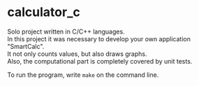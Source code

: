 # calculator_c

Solo project written in C/C++ languages.\
In this project it was necessary to develop your own application "SmartCalc".\
It not only counts values, but also draws graphs.\
Also, the computational part is completely covered by unit tests.

To run the program, write `make` on the command line.
